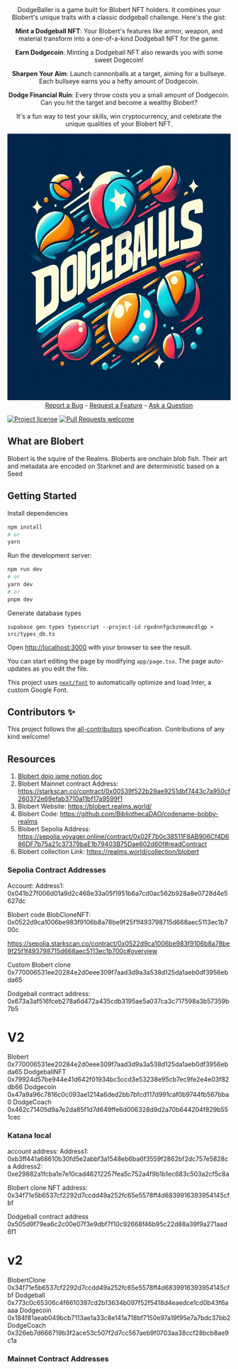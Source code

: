 <div align="center">
DodgeBaller is a game built for Blobert NFT holders. It combines your Blobert's unique traits with a classic dodgeball challenge. Here's the gist:

**Mint a Dodgeball NFT**: Your Blobert's features like armor, weapon, and material transform into a one-of-a-kind Dodgeball NFT for the game.

**Earn Dodgecoin**: Minting a Dodgeball NFT also rewards you with some sweet Dogecoin!

**Sharpen Your Aim**: Launch cannonballs at a target, aiming for a bullseye. Each bullseye earns you a hefty amount of Dodgecoin.

**Dodge Financial Ruin**: Every throw costs you a small amount of Dodgecoin. Can you hit the target and become a wealthy Blobert?

It's a fun way to test your skills, win cryptocurrency, and celebrate the unique qualities of your Blobert NFT.






  <img src="docs/images/logo.jpeg" height="600" width="600">
  <br />
  <a href="https://github.com/satyambnsal/dodgeballers.git/issues/new?assignees=&labels=bug&template=01_BUG_REPORT.md&title=bug%3A+">Report a Bug</a>
  -
  <a href="https://github.com/satyambnsal/dodgeballers.git/issues/new?assignees=&labels=enhancement&template=02_FEATURE_REQUEST.md&title=feat%3A+">Request a Feature</a>
  -
  <a href="https://github.com/satyambnsal/dodgeballers.git/discussions">Ask a Question</a>
</div>


[![Project license](https://img.shields.io/github/license/satyambnsal/starknet-dapp.svg?style=flat-square)](LICENSE)
[![Pull Requests welcome](https://img.shields.io/badge/PRs-welcome-ff69b4.svg?style=flat-square)](https://github.com/satyambnsal/dodgeballers.git/issues?q=is%3Aissue+is%3Aopen+label%3A%22help+wanted%22)



## What are Blobert

Blobert is the squire of the Realms. Bloberts are onchain blob fish. Their art and metadata are encoded on Starknet and are deterministic based on a Seed


## Getting Started

Install dependencies
```bash
npm install
# or
yarn
```


Run the development server:

```bash
npm run dev
# or
yarn dev
# or
pnpm dev
```
Generate database types
```
supabase gen types typescript --project-id rgxdnnfgcbznmumcdlgp > src/types_db.ts
```

Open [http://localhost:3000](http://localhost:3000) with your browser to see the result.

You can start editing the page by modifying `app/page.tsx`. The page auto-updates as you edit the file.

This project uses [`next/font`](https://nextjs.org/docs/basic-features/font-optimization) to automatically optimize and load Inter, a custom Google Font.


## Contributors ✨

<!-- ALL-CONTRIBUTORS-LIST:START - Do not remove or modify this section -->
<!-- prettier-ignore-start -->
<!-- markdownlint-disable -->

<!-- markdownlint-restore -->
<!-- prettier-ignore-end -->

<!-- ALL-CONTRIBUTORS-LIST:END -->

This project follows the [all-contributors](https://github.com/all-contributors/all-contributors) specification. Contributions of any kind welcome!







## Resources

1. [Blobert dojo jame notion doc](https://organic-fur-4c6.notion.site/Blobert-x-Dojo-Game-Jam-4-2e0a8c5baa544267b624ef7aad1ecd97)
2. Blobert Mainnet contract Address: https://starkscan.co/contract/0x00539f522b29ae9251dbf7443c7a950cf260372e69efab3710a11bf17a9599f1
3. Blobert Website: https://blobert.realms.world/
4. Blobert Code: https://github.com/BibliothecaDAO/codename-bobby-realms
5. Blobert Sepolia Address: https://sepolia.voyager.online/contract/0x02F7b0c38511F8AB906Cf4D686DF7b75a21c37379baE1b79403B75Dae602d60f#readContract
6. Blobert collection Link: https://realms.world/collection/blobert




### Sepolia Contract Addresses 
Account:
Address1: 0x041b27f006d01a9d2c468e33a05f1951b6a7cd0ac562b928a8e0728d4e5627dc


Blobert code
BlobCloneNFT: 0x0522d9ca1006be983f9106b8a78be9f25f1f493798715d668aec5113ec1b700c

https://sepolia.starkscan.co/contract/0x0522d9ca1006be983f9106b8a78be9f25f1f493798715d668aec5113ec1b700c#overview


Custom Blobert clone 
0x770006531ee20284e2d0eee309f7aad3d9a3a538d125da1aeb0df3956ebda65

Dodgeball contract address:
0x673a3af516fceb278a6d472a435cdb3195ae5a037ca3c717598a3b57359b7b5


V2
===========================
Blobert
0x770006531ee20284e2d0eee309f7aad3d9a3a538d125da1aeb0df3956ebda65
DodgeballNFT
0x79924d57be944e41d642f01934bc5ccd3e53238e95cb7ec9fe2e4e03f82db66
Dodgecoin
0x47a9a96c7816c0c093ae1214a6ded2bb7bfcd117d991caf0b9744fb567bba0
DodgeCoach
0x462c71405d9a7e2da85f1d7d649ffe6d006328d9d2a70b644204f829b551cec


### Katana local

account address: 
Address1: 0xb3ff441a68610b30fd5e2abbf3a1548eb6ba6f3559f2862bf2dc757e5828ca
Address2: 0xe29882a1fcba1e7e10cad46212257fea5c752a4f9b1b1ec683c503a2cf5c8a

Blobert clone NFT address: 0x34f71e5b6537cf2292d7ccdd49a252fc65e5578ff4d6839916393954145cfbf

Dodgeball contract address
0x505d9f79ea6c2c00e07f3e9dbf7f10c92668f46b95c22d88a39f9a271aad6f1



v2
======
BlobertClone
0x34f71e5b6537cf2292d7ccdd49a252fc65e5578ff4d6839916393954145cfbf
Dodgeball
0x773c0c65306c4f6610397cd2b13634b097f52f5418d4eaedce1cd0b43f6aaaa
Dodgecoin
0x184f81aeab049bcb7113ae1a33c8e141a718bf7150e97a19f95e7a7bdc37bb2
DodgeCoach
0x326eb7d666719b3f2ace53c507f2d7cc567aeb9f0703aa38ccf28bcb8ae9c1a

### Mainnet Contract Addresses





